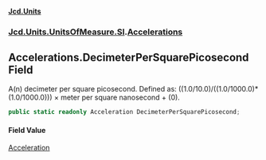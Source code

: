 #### [Jcd.Units](index.md 'index')
### [Jcd.Units.UnitsOfMeasure.SI](Jcd.Units.UnitsOfMeasure.SI.md 'Jcd.Units.UnitsOfMeasure.SI').[Accelerations](Accelerations.md 'Jcd.Units.UnitsOfMeasure.SI.Accelerations')

## Accelerations.DecimeterPerSquarePicosecond Field

A(n) decimeter per square picosecond. Defined as: ((1.0/10.0)/((1.0/1000.0)*(1.0/1000.0))) × meter per square nanosecond + (0).

```csharp
public static readonly Acceleration DecimeterPerSquarePicosecond;
```

#### Field Value
[Acceleration](Acceleration.md 'Jcd.Units.UnitTypes.Acceleration')